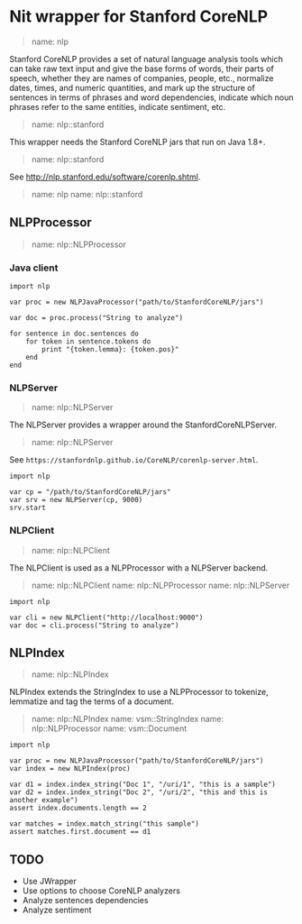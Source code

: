 # Nit wrapper for Stanford CoreNLP

> name: nlp

Stanford CoreNLP provides a set of natural language analysis tools which can take
raw text input and give the base forms of words, their parts of speech, whether
they are names of companies, people, etc., normalize dates, times, and numeric
quantities, and mark up the structure of sentences in terms of phrases and word
dependencies, indicate which noun phrases refer to the same entities, indicate
sentiment, etc.

> name: nlp::stanford

This wrapper needs the Stanford CoreNLP jars that run on Java 1.8+.

> name: nlp::stanford

See http://nlp.stanford.edu/software/corenlp.shtml.

> name: nlp
> name: nlp::stanford

## NLPProcessor

> name: nlp::NLPProcessor

### Java client

~~~nit
import nlp

var proc = new NLPJavaProcessor("path/to/StanfordCoreNLP/jars")

var doc = proc.process("String to analyze")

for sentence in doc.sentences do
	for token in sentence.tokens do
		print "{token.lemma}: {token.pos}"
	end
end
~~~

### NLPServer

> name: nlp::NLPServer

The NLPServer provides a wrapper around the StanfordCoreNLPServer.

> name: nlp::NLPServer

See `https://stanfordnlp.github.io/CoreNLP/corenlp-server.html`.

~~~nit
import nlp

var cp = "/path/to/StanfordCoreNLP/jars"
var srv = new NLPServer(cp, 9000)
srv.start
~~~

### NLPClient

> name: nlp::NLPClient

The NLPClient is used as a NLPProcessor with a NLPServer backend.

> name: nlp::NLPClient
> name: nlp::NLPProcessor
> name: nlp::NLPServer

~~~nit
import nlp

var cli = new NLPClient("http://localhost:9000")
var doc = cli.process("String to analyze")
~~~

## NLPIndex

> name: nlp::NLPIndex

NLPIndex extends the StringIndex to use a NLPProcessor to tokenize, lemmatize and
tag the terms of a document.

> name: nlp::NLPIndex
> name: vsm::StringIndex
> name: nlp::NLPProcessor
> name: vsm::Document

~~~nit
import nlp

var proc = new NLPJavaProcessor("path/to/StanfordCoreNLP/jars")
var index = new NLPIndex(proc)

var d1 = index.index_string("Doc 1", "/uri/1", "this is a sample")
var d2 = index.index_string("Doc 2", "/uri/2", "this and this is another example")
assert index.documents.length == 2

var matches = index.match_string("this sample")
assert matches.first.document == d1
~~~

## TODO

* Use JWrapper
* Use options to choose CoreNLP analyzers
* Analyze sentences dependencies
* Analyze sentiment

